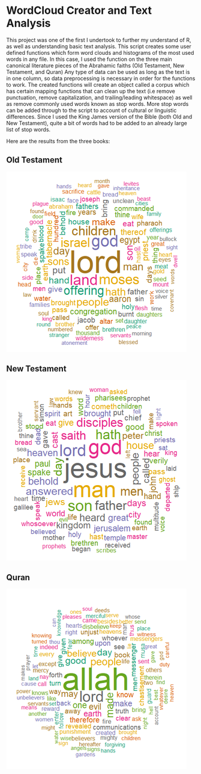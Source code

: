 # WordCloud Creator and Text Analysis


This project was one of the first I undertook to further my understand of R, as well as understanding basic text analysis. 
This script creates some user defined functions which form word clouds and histograms of the most used words in any file. In this case, I used the function on the three main canonical literature pieces of the Abrahamic faiths (Old Testament, New Testament, and Quran)
Any type of data can be used as long as the text is in one column, so data preprocessing is necessary in order for the functions to work. The created functions will create an object called a corpus which has certain mapping functions that can clean up the text (i.e remove punctuation, remove capitalization, and trailing/leading whitespace) as well as remove commonly used words known as stop words.
More stop words can be added through to the script to account of cultural or linguistic differences. Since I used the King James version of the Bible (both Old and New Testament), quite a bit of words had to be added to an already large list of stop words. 

Here are the results from the three books:

## Old Testament 
![](https://github.com/jsultan/Project-Portfolio/blob/master/BookAnalysis-master/Old%20Testament.png)

## New Testament 
![](https://github.com/jsultan/Project-Portfolio/blob/master/BookAnalysis-master/New%20Testament.png)

## Quran 
![](https://github.com/jsultan/Project-Portfolio/blob/master/BookAnalysis-master/Quran.png)
